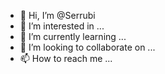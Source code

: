 - 👋 Hi, I’m @Serrubi
- 👀 I’m interested in ...
- 🌱 I’m currently learning ...
- 💞️ I’m looking to collaborate on ...
- 📫 How to reach me ...

<!---
Serrubi/Serrubi is a ✨ special ✨ repository because its `README.md` (this file) appears on your GitHub profile.
You can click the Preview link to take a look at your changes.
--->
